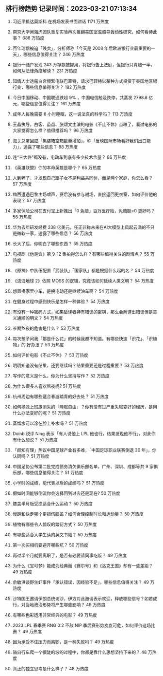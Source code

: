 
## 排行榜趋势 记录时间：2023-03-21 07:13:34
  
  1. 习近平抵达莫斯科 在机场发表书面讲话 1171 万热度
    
  2. 南京大学闻海虎团队重复实验再次推翻美国室温超导轰动性研究，如何看待此事？ 688 万热度
    
  3. 百年瑞信被迫「贱卖」，分析师称「今天是 2008 年后欧洲银行业最重要的一天」，哪些信息值得关注？ 246 万热度
    
  4. 银行一储户发现 243 万存款被挪用，将银行告上法庭，但银行只肯赔一半，如何从法律角度解读？ 231 万热度
    
  5. 知情人士透露白宫频繁电联巴菲特，请求巴菲特以某种方式投资于美国地区银行业，哪些信息值得关注？ 182 万热度
    
  6. 今日中国移动、中国联通跌超 9% ，中国电信触及跌停，共蒸发 2798.8 亿元，哪些信息值得关注？ 161 万热度
    
  7. 成年人每晚需要 8 小时睡眠，这一说法真的科学吗？ 113 万热度
    
  8. 王晶执导，白客、苗苗、张颂文主演的电影《不止不休》点映了，看过电影的大家觉得怎么样？值得推荐吗？ 96 万热度
    
  9. 海关总署回应「集装箱空箱数量增加」，称「反映国际市场看好我们出口能力」，透露了哪些信息？ 88 万热度
    
  10. 连“三大件”都没有，电动车到底有多少技术含量？ 86 万热度
    
  11. 《英雄联盟》你的本命英雄是哪个？ 65 万热度
    
  12. 人到老了，才发现自己跟子女不是利益共同体，而是两个家庭，你怎么看？ 57 万热度
    
  13. 梅西遭遇巴黎主场嘘声，赛后没有参与谢场，直接返回更衣室，如何评价他的表现？ 57 万热度
    
  14. 多家保险公司在支付宝上新推出「0 免赔」百万医疗险，免赔额=0 更好吗？ 56 万热度
    
  15. 华为去年研发经费 238 亿美元，任正非称未来在AI大模型上风起云涌的不只是微软一家，透露了哪些信息？ 56 万热度
    
  16. 长大了后，你明白了哪些东西？ 55 万热度
    
  17. 电视剧《他是谁》第 9-12 集拍得怎么样？有哪些值得关注的剧情点？ 55 万热度
    
  18. 《原神》中队伍配置「武装队」「国家队」都是根据什么起的名？ 54 万热度
    
  19. 《流浪地球 2》依照 MOSS 的逻辑，究竟该如何延续人类文明？ 54 万热度
    
  20. 想置换家里小车，是换电动还是继续油车啊？ 54 万热度
    
  21. 在健身过程中感到快乐是怎样一种体验？ 54 万热度
    
  22. 有没有一种密码方式，如果破译者持有错误的密钥，那么会解译出错误但是意义通顺的明文？ 54 万热度
    
  23. 长期熬夜的危害是什么？ 53 万热度
    
  24. 每次孩子问我「那是什么花」的时候我都不知道。有哪些快速「识花」、「识植物」的 好办法？ 53 万热度
    
  25. 如何评价电影《不止不休》？ 53 万热度
    
  26. 明明知道没有结果，还要继续吗？结果重要还是过程重要？ 53 万热度
    
  27. 写作的意义是什么，你为什么坚持写作？ 52 万热度
    
  28. 为什么很多人喜欢熬夜呢? 51 万热度
    
  29. 杭州周边有哪些适合春游踏青的好去处？ 51 万热度
    
  30. 如何拯救上班族消失的「睡眠自由」？你有没有过严重失眠变好的经历，是用什么办法变好的呢？ 51 万热度
    
  31. 蒸馏水可以涂在脸上补水吗？ 51 万热度
    
  32. Doinb 锐评 Ning 表示「有人说他上 LPL 他也行，结果发现他不行」，对此你有什么想说？ 51 万热度
    
  33. 「颜知有理」热议中国足球产业有多难，「中国足球职业联赛倒退 30 年」，你认同吗？ 51 万热度
    
  34. 中国足协公布第二批完成债务清欠俱乐部名单，广州、深圳、成都等共 9 家俱乐部，哪些信息值得关注？ 51 万热度
    
  35. 小学时的成绩，能代表以后的成绩吗？ 51 万热度
    
  36. 假如时间能够倒流你会选择回到过去还是现在? 50 万热度
    
  37. 膝盖半月板受损适合什么运动？ 50 万热度
    
  38. 慢跑和快走哪个更损伤膝盖？如何合理控制时长和运动量？ 50 万热度
    
  39. 植物有哪些令人惊叹的繁衍方式？ 50 万热度
    
  40. 有哪些适合大学生读的英文书籍？ 50 万热度
    
  41. 第一次买相机要避开哪些坑？ 50 万热度
    
  42. 再过半个月就要离职了，是否有必要请同事吃饭？ 49 万热度
    
  43. 为什么《宝可梦》能成为经典而《赛尔号》和《洛克王国》却有一些差距？ 49 万热度
    
  44. 俞敏洪谈野生虾事件「承认错误，因经验不足」，哪些信息值得关注？ 49 万热度
    
  45. 沙特国王邀请伊朗总统访沙，伊方对此邀请表示欢迎，释放哪些信号？如若成行，对当地政治形势将产生哪些影响？ 49 万热度
    
  46. 有哪些色彩运用非常经典的电影？ 49 万热度
    
  47. 2023 LPL 春季赛 RNG 0:2 不敌 NIP 季后赛形势岌岌可危，如何评价这场比赛？ 49 万热度
    
  48. 因为承受不住压力而离职，是一种失败吗？ 49 万热度
    
  49. 骑自行车爬一个很陡的坡的过程中，你都是靠什么思想坚持下来的？ 48 万热度
    
  50. 真正的独立思考是什么样子？ 48 万热度
    